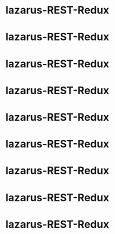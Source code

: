 # lazarus-REST-Redux
# lazarus-REST-Redux
# lazarus-REST-Redux
# lazarus-REST-Redux
# lazarus-REST-Redux
# lazarus-REST-Redux
# lazarus-REST-Redux
# lazarus-REST-Redux
# lazarus-REST-Redux
